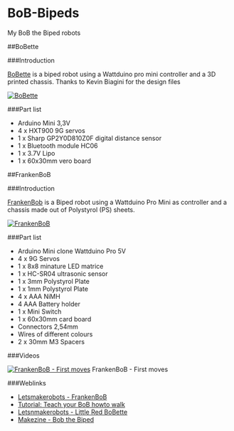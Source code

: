 # BoB-Bipeds
My BoB the Biped robots 

##BoBette

###Introduction

[BoBette](https://github.com/robotfreak/BoB-Bipeds/tree/master/BoBette) is a biped robot using a Wattduino pro mini controller and a 3D printed chassis. Thanks to Kevin Biagini for the design files

[![BoBette](https://farm8.staticflickr.com/7649/16310389023_fe9cec09c5_m.jpg)](https://github.com/robotfreak/BoB-Bipeds/tree/master/BoBette)

###Part list

* Arduino Mini 3,3V
* 4 x HXT900 9G servos
* 1 x Sharp GP2Y0D810Z0F digital distance sensor
* 1 x Bluetooth module HC06
* 1 x 3.7V Lipo
* 1 x 60x30mm vero board

##FrankenBoB

###Introduction

[FrankenBob](https://github.com/robotfreak/BoB-Bipeds/tree/master/FrankenBoB) is a Biped robot using a Wattduino Pro Mini as controller and a chassis made out of Polystyrol (PS) sheets.

[![FrankenBoB](https://farm9.staticflickr.com/8745/16904592476_468dfd8e70_m.jpg)](https://github.com/robotfreak/BoB-Bipeds/tree/master/FrankenBoB)


###Part list

* Arduino Mini clone Wattduino Pro 5V
* 4 x 9G Servos 
* 1 x 8x8 minature LED matrice
* 1 x HC-SR04 ultrasonic sensor
* 1 x 3mm Polystyrol Plate
* 1 x 1mm Polystyrol Plate
* 4 x AAA NiMH 
* 4 AAA Battery holder
* 1 x Mini Switch
* 1 x 60x30mm card board
* Connectors 2,54mm 
* Wires of different colours
* 2 x 30mm M3 Spacers


###Videos

[![FrankenBoB - First moves](https://i.ytimg.com/vi/UIgT7IzsuSw/2.jpg?time=1427320359142)](https://www.youtube.com/watch?v=UIgT7IzsuSw) FrankenBoB - First moves

###Weblinks

* [Letsmakerobots - FrankenBoB](http://letsmakerobots.com/node/37736)
* [Tutorial: Teach your BoB howto walk](http://letsmakerobots.com/node/38483)
* [Letsnmakerobots - Little Red BoBette](http://letsmakerobots.com/node/38908)
* [Makezine - Bob the Biped](http://makezine.com/2013/08/25/build-your-own-biped-robot/)


